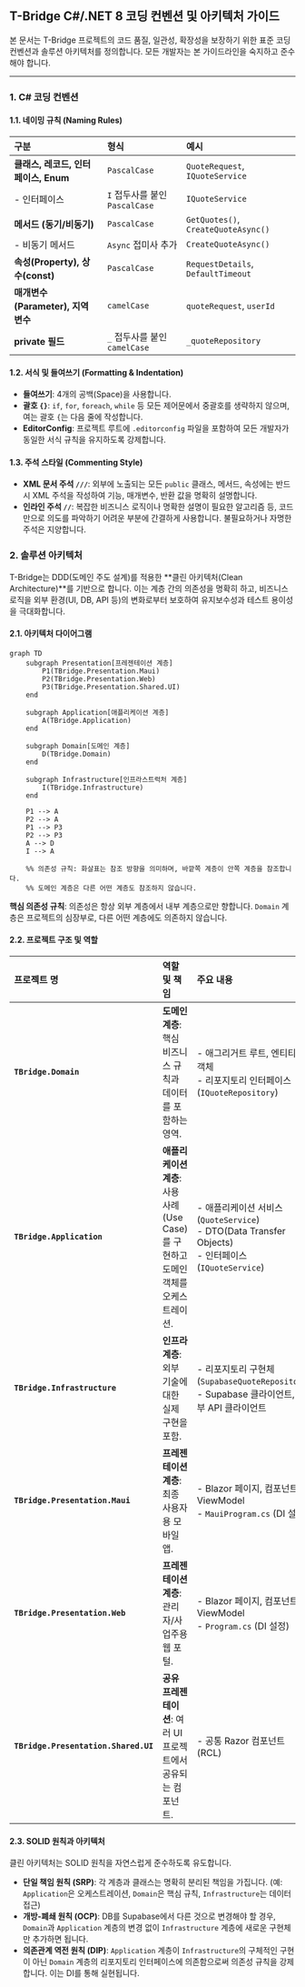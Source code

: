 ## T-Bridge C#/.NET 8 코딩 컨벤션 및 아키텍처 가이드

본 문서는 T-Bridge 프로젝트의 코드 품질, 일관성, 확장성을 보장하기 위한 표준 코딩 컨벤션과 솔루션 아키텍처를 정의합니다. 모든 개발자는 본 가이드라인을 숙지하고 준수해야 합니다.

---

### 1. C# 코딩 컨벤션

#### 1.1. 네이밍 규칙 (Naming Rules)

| 구분 | 형식 | 예시 |
| :--- | :--- | :--- |
| **클래스, 레코드, 인터페이스, Enum** | `PascalCase` | `QuoteRequest`, `IQuoteService` |
| - 인터페이스 | `I` 접두사를 붙인 `PascalCase` | `IQuoteService` |
| **메서드 (동기/비동기)** | `PascalCase` | `GetQuotes()`, `CreateQuoteAsync()` |
| - 비동기 메서드 | `Async` 접미사 추가 | `CreateQuoteAsync()` |
| **속성(Property), 상수(const)** | `PascalCase` | `RequestDetails`, `DefaultTimeout` |
| **매개변수(Parameter), 지역 변수** | `camelCase` | `quoteRequest`, `userId` |
| **private 필드** | `_` 접두사를 붙인 `camelCase` | `_quoteRepository` |

#### 1.2. 서식 및 들여쓰기 (Formatting & Indentation)

-   **들여쓰기**: 4개의 공백(Space)을 사용합니다.
-   **괄호 `{}`**: `if`, `for`, `foreach`, `while` 등 모든 제어문에서 중괄호를 생략하지 않으며, 여는 괄호 `{`는 다음 줄에 작성합니다.
-   **EditorConfig**: 프로젝트 루트에 `.editorconfig` 파일을 포함하여 모든 개발자가 동일한 서식 규칙을 유지하도록 강제합니다.

#### 1.3. 주석 스타일 (Commenting Style)

-   **XML 문서 주석 `///`**: 외부에 노출되는 모든 `public` 클래스, 메서드, 속성에는 반드시 XML 주석을 작성하여 기능, 매개변수, 반환 값을 명확히 설명합니다.
-   **인라인 주석 `//`**: 복잡한 비즈니스 로직이나 명확한 설명이 필요한 알고리즘 등, 코드만으로 의도를 파악하기 어려운 부분에 간결하게 사용합니다. 불필요하거나 자명한 주석은 지양합니다.

### 2. 솔루션 아키텍처

T-Bridge는 DDD(도메인 주도 설계)를 적용한 **클린 아키텍처(Clean Architecture)**를 기반으로 합니다. 이는 계층 간의 의존성을 명확히 하고, 비즈니스 로직을 외부 환경(UI, DB, API 등)의 변화로부터 보호하여 유지보수성과 테스트 용이성을 극대화합니다.

#### 2.1. 아키텍처 다이어그램

```mermaid
graph TD
    subgraph Presentation[프레젠테이션 계층]
        P1(TBridge.Presentation.Maui)
        P2(TBridge.Presentation.Web)
        P3(TBridge.Presentation.Shared.UI)
    end

    subgraph Application[애플리케이션 계층]
        A(TBridge.Application)
    end

    subgraph Domain[도메인 계층]
        D(TBridge.Domain)
    end

    subgraph Infrastructure[인프라스트럭처 계층]
        I(TBridge.Infrastructure)
    end

    P1 --> A
    P2 --> A
    P1 --> P3
    P2 --> P3
    A --> D
    I --> A

    %% 의존성 규칙: 화살표는 참조 방향을 의미하며, 바깥쪽 계층이 안쪽 계층을 참조합니다.
    %% 도메인 계층은 다른 어떤 계층도 참조하지 않습니다.
```

**핵심 의존성 규칙**: 의존성은 항상 외부 계층에서 내부 계층으로만 향합니다. `Domain` 계층은 프로젝트의 심장부로, 다른 어떤 계층에도 의존하지 않습니다.

#### 2.2. 프로젝트 구조 및 역할

| 프로젝트 명 | 역할 및 책임 | 주요 내용 | 참조하는 계층 |
| :--- | :--- | :--- | :--- |
| **`TBridge.Domain`** | **도메인 계층**: 핵심 비즈니스 규칙과 데이터를 포함하는 영역. | - 애그리거트 루트, 엔티티, 값 객체<br>- 리포지토리 인터페이스 (`IQuoteRepository`) | 없음 |
| **`TBridge.Application`** | **애플리케이션 계층**: 사용 사례(Use Case)를 구현하고 도메인 객체를 오케스트레이션. | - 애플리케이션 서비스 (`QuoteService`)<br>- DTO(Data Transfer Objects)<br>- 인터페이스 (`IQuoteService`) | `TBridge.Domain` |
| **`TBridge.Infrastructure`** | **인프라 계층**: 외부 기술에 대한 실제 구현을 포함. | - 리포지토리 구현체 (`SupabaseQuoteRepository`)<br>- Supabase 클라이언트, 외부 API 클라이언트 | `TBridge.Application` |
| **`TBridge.Presentation.Maui`** | **프레젠테이션 계층**: 최종 사용자용 모바일 앱. | - Blazor 페이지, 컴포넌트, ViewModel<br>- `MauiProgram.cs` (DI 설정) | `TBridge.Application`, `TBridge.Infrastructure` |
| **`TBridge.Presentation.Web`** | **프레젠테이션 계층**: 관리자/사업주용 웹 포털. | - Blazor 페이지, 컴포넌트, ViewModel<br>- `Program.cs` (DI 설정) | `TBridge.Application`, `TBridge.Infrastructure` |
| **`TBridge.Presentation.Shared.UI`** | **공유 프레젠테이션**: 여러 UI 프로젝트에서 공유되는 컴포넌트. | - 공통 Razor 컴포넌트 (RCL) | 없음 |

#### 2.3. SOLID 원칙과 아키텍처

클린 아키텍처는 SOLID 원칙을 자연스럽게 준수하도록 유도합니다.

-   **단일 책임 원칙 (SRP)**: 각 계층과 클래스는 명확히 분리된 책임을 가집니다. (예: `Application`은 오케스트레이션, `Domain`은 핵심 규칙, `Infrastructure`는 데이터 접근)
-   **개방-폐쇄 원칙 (OCP)**: DB를 Supabase에서 다른 것으로 변경해야 할 경우, `Domain`과 `Application` 계층의 변경 없이 `Infrastructure` 계층에 새로운 구현체만 추가하면 됩니다.
-   **의존관계 역전 원칙 (DIP)**: `Application` 계층이 `Infrastructure`의 구체적인 구현이 아닌 `Domain` 계층의 리포지토리 인터페이스에 의존함으로써 의존성 규칙을 강제합니다. 이는 DI를 통해 실현됩니다.
